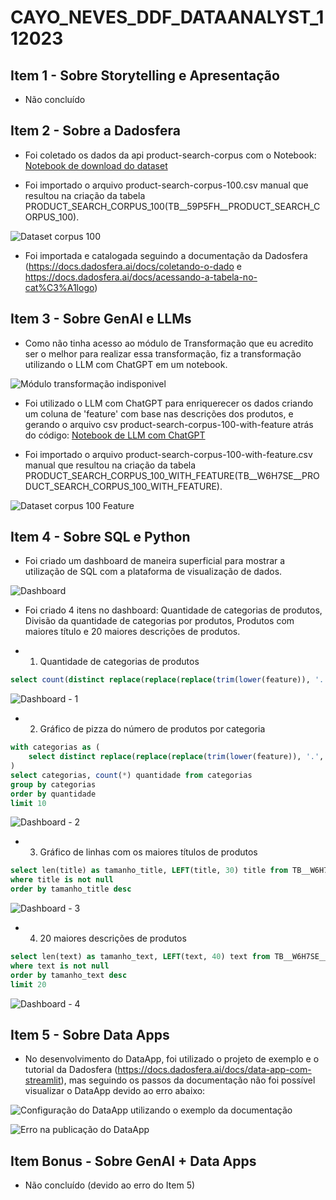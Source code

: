 # CAYO_NEVES_DDF_DATAANALYST_112023

## Item 1 - Sobre Storytelling e Apresentação

- Não concluído

## Item 2 - Sobre a Dadosfera

- Foi coletado os dados da api product-search-corpus com o Notebook: [Notebook de download do dataset](dataset.ipynb)

- Foi importado o arquivo product-search-corpus-100.csv manual que resultou na criação da tabela PRODUCT_SEARCH_CORPUS_100(TB__59P5FH__PRODUCT_SEARCH_CORPUS_100).

![Dataset corpus 100](images/Dataset_Corpus_100.png)

- Foi importada e catalogada seguindo a documentação da Dadosfera (https://docs.dadosfera.ai/docs/coletando-o-dado e https://docs.dadosfera.ai/docs/acessando-a-tabela-no-cat%C3%A1logo)

## Item 3 - Sobre GenAI e LLMs

- Como não tinha acesso ao módulo de Transformação que eu acredito ser o melhor para realizar essa transformação, fiz a transformação utilizando o LLM com ChatGPT em um notebook.

![Módulo transformação indisponivel](images/Modulo_Processamento.png)

- Foi utilizado o LLM com ChatGPT para enriquerecer os dados criando um coluna de 'feature' com base nas descrições dos produtos, e gerando o arquivo csv product-search-corpus-100-with-feature atrás do código: [Notebook de LLM com ChatGPT](llm-chatgpt.ipynb)

- Foi importado o arquivo product-search-corpus-100-with-feature.csv manual que resultou na criação da tabela PRODUCT_SEARCH_CORPUS_100_WITH_FEATURE(TB__W6H7SE__PRODUCT_SEARCH_CORPUS_100_WITH_FEATURE).

![Dataset corpus 100 Feature](images/Dataset_Corpus_100_Feature.png)

## Item 4 - Sobre SQL e Python

- Foi criado um dashboard de maneira superficial para mostrar a utilização de SQL com a plataforma de visualização de dados.

![Dashboard](images/Dashboard_completo.png)

- Foi criado 4 itens no dashboard: Quantidade de categorias de produtos, Divisão da quantidade de categorias por produtos, Produtos com maiores título e 20 maiores descrições de produtos.

- 1. Quantidade de categorias de produtos

```sql
select count(distinct replace(replace(replace(trim(lower(feature)), '.', ''), '"', ''), '''', '')) from TB__W6H7SE__PRODUCT_SEARCH_CORPUS_100_WITH_FEATURE
```

![Dashboard - 1](images/Dashboard1.png)

- 2. Gráfico de pizza do número de produtos por categoria

```sql
with categorias as (
    select distinct replace(replace(replace(trim(lower(feature)), '.', ''), '"', ''), '''', '') as categorias from TB__W6H7SE__PRODUCT_SEARCH_CORPUS_100_WITH_FEATURE
)
select categorias, count(*) quantidade from categorias 
group by categorias
order by quantidade
limit 10
```

![Dashboard - 2](images/Dashboard2.png)

- 3. Gráfico de linhas com os maiores títulos de produtos

```sql
select len(title) as tamanho_title, LEFT(title, 30) title from TB__W6H7SE__PRODUCT_SEARCH_CORPUS_100_WITH_FEATURE
where title is not null
order by tamanho_title desc
```

![Dashboard - 3](images/Dashboard3.png)

- 4. 20 maiores descrições de produtos

```sql
select len(text) as tamanho_text, LEFT(text, 40) text from TB__W6H7SE__PRODUCT_SEARCH_CORPUS_100_WITH_FEATURE
where text is not null
order by tamanho_text desc
limit 20
```

![Dashboard - 4](images/Dashboard4.png)

## Item 5 - Sobre Data Apps

- No desenvolvimento do DataApp, foi utilizado o projeto de exemplo e o tutorial da Dadosfera (https://docs.dadosfera.ai/docs/data-app-com-streamlit), mas seguindo os passos da documentação não foi possível visualizar o DataApp devido ao erro abaixo:

![Configuração do DataApp utilizando o exemplo da documentação](images/DataApp_Streamlit_Exemplo.png)

![Erro na publicação do DataApp](images/Erro_DataApp.png)


## Item Bonus - Sobre GenAI + Data Apps

- Não concluído (devido ao erro do Item 5)